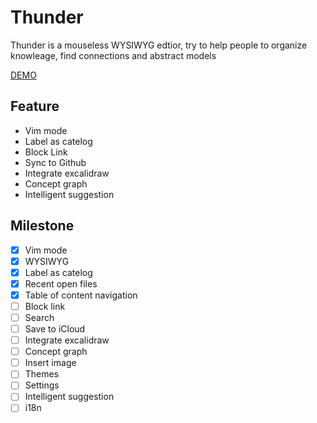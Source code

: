# Thunder
Thunder is a mouseless WYSIWYG edtior, try to help people to organize knowleage, find connections and abstract models

[DEMO](https://thunder-web.vercel.app/)

## Feature
* Vim mode
* Label as catelog
* Block Link
* Sync to Github
* Integrate excalidraw
* Concept graph
* Intelligent suggestion
 
 ## Milestone
- [x] Vim mode
- [x] WYSIWYG
- [x] Label as catelog
- [x] Recent open files
- [x] Table of content navigation
- [ ] Block link
- [ ] Search
- [ ] Save to iCloud
- [ ] Integrate excalidraw
- [ ] Concept graph
- [ ] Insert image
- [ ] Themes
- [ ] Settings
- [ ] Intelligent suggestion
- [ ] i18n
